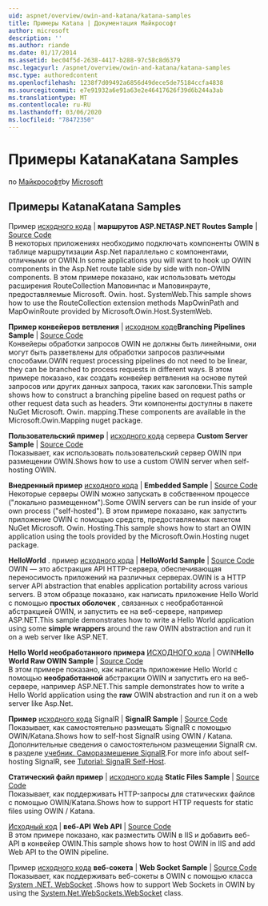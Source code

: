 ```yaml
---
uid: aspnet/overview/owin-and-katana/katana-samples
title: Примеры Katana | Документация Майкрософт
author: microsoft
description: ''
ms.author: riande
ms.date: 01/17/2014
ms.assetid: bec04f5d-2638-4417-b288-97c58c8d6379
msc.legacyurl: /aspnet/overview/owin-and-katana/katana-samples
msc.type: authoredcontent
ms.openlocfilehash: 1238f7d09492a6856d49dece5de75184ccfa4838
ms.sourcegitcommit: e7e91932a6e91a63e2e46417626f39d6b244a3ab
ms.translationtype: MT
ms.contentlocale: ru-RU
ms.lasthandoff: 03/06/2020
ms.locfileid: "78472350"
---
```

# <a name="katana-samples"></a><span data-ttu-id="a2c39-102">Примеры Katana</span><span class="sxs-lookup"><span data-stu-id="a2c39-102">Katana Samples</span></span>

<span data-ttu-id="a2c39-103">по [Майкрософт](https://github.com/microsoft)</span><span class="sxs-lookup"><span data-stu-id="a2c39-103">by [Microsoft](https://github.com/microsoft)</span></span>

## <a name="katana-samples"></a><span data-ttu-id="a2c39-104">Примеры Katana</span><span class="sxs-lookup"><span data-stu-id="a2c39-104">Katana Samples</span></span>

<span data-ttu-id="a2c39-105">Пример [исходного кода](https://github.com/aspnet/samples/tree/master/samples/aspnet/Katana/AspNetRoutes) | **маршрутов ASP.NET**</span><span class="sxs-lookup"><span data-stu-id="a2c39-105">**ASP.NET Routes Sample** | [Source Code](https://github.com/aspnet/samples/tree/master/samples/aspnet/Katana/AspNetRoutes)</span></span>  
<span data-ttu-id="a2c39-106">В некоторых приложениях необходимо подключать компоненты OWIN в таблице маршрутизации Asp.Net параллельно с компонентами, отличными от OWIN.</span><span class="sxs-lookup"><span data-stu-id="a2c39-106">In some applications you will want to hook up OWIN components in the Asp.Net route table side by side with non-OWIN components.</span></span> <span data-ttu-id="a2c39-107">В этом примере показано, как использовать методы расширения RouteCollection Маповинпас и Маповинрауте, предоставляемые Microsoft. Owin. host. SystemWeb.</span><span class="sxs-lookup"><span data-stu-id="a2c39-107">This sample shows how to use the RouteCollection extension methods MapOwinPath and MapOwinRoute provided by Microsoft.Owin.Host.SystemWeb.</span></span>

<span data-ttu-id="a2c39-108">**Пример конвейеров ветвления** | [исходном коде](https://github.com/aspnet/samples/tree/master/samples/aspnet/Katana/BranchingPipelines)</span><span class="sxs-lookup"><span data-stu-id="a2c39-108">**Branching Pipelines Sample** | [Source Code](https://github.com/aspnet/samples/tree/master/samples/aspnet/Katana/BranchingPipelines)</span></span>  
<span data-ttu-id="a2c39-109">Конвейеры обработки запросов OWIN не должны быть линейными, они могут быть разветвлены для обработки запросов различными способами.</span><span class="sxs-lookup"><span data-stu-id="a2c39-109">OWIN request processing pipelines do not need to be linear, they can be branched to process requests in different ways.</span></span> <span data-ttu-id="a2c39-110">В этом примере показано, как создать конвейер ветвления на основе путей запросов или других данных запроса, таких как заголовки.</span><span class="sxs-lookup"><span data-stu-id="a2c39-110">This sample shows how to construct a branching pipeline based on request paths or other request data such as headers.</span></span> <span data-ttu-id="a2c39-111">Эти компоненты доступны в пакете NuGet Microsoft. Owin. mapping.</span><span class="sxs-lookup"><span data-stu-id="a2c39-111">These components are available in the Microsoft.Owin.Mapping nuget package.</span></span>

<span data-ttu-id="a2c39-112">**Пользовательский пример** | [исходного кода](https://github.com/aspnet/samples/tree/master/samples/aspnet/Katana/CustomServer) сервера </span><span class="sxs-lookup"><span data-stu-id="a2c39-112">**Custom Server Sample** | [Source Code](https://github.com/aspnet/samples/tree/master/samples/aspnet/Katana/CustomServer) </span></span>  
<span data-ttu-id="a2c39-113">Показывает, как использовать пользовательский сервер OWIN при размещении OWIN.</span><span class="sxs-lookup"><span data-stu-id="a2c39-113">Shows how to use a custom OWIN server when self-hosting OWIN.</span></span>

<span data-ttu-id="a2c39-114">**Внедренный пример** [исходного кода](https://github.com/aspnet/samples/tree/master/samples/aspnet/Katana/Embedded) | </span><span class="sxs-lookup"><span data-stu-id="a2c39-114">**Embedded Sample** | [Source Code](https://github.com/aspnet/samples/tree/master/samples/aspnet/Katana/Embedded)</span></span>  
<span data-ttu-id="a2c39-115">Некоторые серверы OWIN можно запускать в собственном процессе (&quot;локально размещенном&quot;).</span><span class="sxs-lookup"><span data-stu-id="a2c39-115">Some OWIN servers can be run inside of your own process (&quot;self-hosted&quot;).</span></span> <span data-ttu-id="a2c39-116">В этом примере показано, как запустить приложение OWIN с помощью средств, предоставляемых пакетом NuGet Microsoft. Owin. Hosting.</span><span class="sxs-lookup"><span data-stu-id="a2c39-116">This sample shows how to start an OWIN application using the tools provided by the Microsoft.Owin.Hosting nuget package.</span></span>

<span data-ttu-id="a2c39-117">**HelloWorld** . пример [исходного кода](https://github.com/aspnet/samples/tree/master/samples/aspnet/Katana/HelloWorld) | </span><span class="sxs-lookup"><span data-stu-id="a2c39-117">**HelloWorld Sample** | [Source Code](https://github.com/aspnet/samples/tree/master/samples/aspnet/Katana/HelloWorld)</span></span>  
<span data-ttu-id="a2c39-118">OWIN — это абстракция API HTTP-сервера, обеспечивающая переносимость приложений на различных серверах.</span><span class="sxs-lookup"><span data-stu-id="a2c39-118">OWIN is a HTTP server API abstraction that enables application portability across various servers.</span></span> <span data-ttu-id="a2c39-119">В этом образце показано, как написать приложение Hello World с помощью **простых оболочек** , связанных с необработанной абстракцией OWIN, и запустить ее на веб-сервере, например ASP.NET.</span><span class="sxs-lookup"><span data-stu-id="a2c39-119">This sample demonstrates how to write a Hello World application using some **simple wrappers** around the raw OWIN abstraction and run it on a web server like ASP.NET.</span></span>

<span data-ttu-id="a2c39-120">**Hello World необработанного примера** [ИСХОДНОГО кода](https://github.com/aspnet/samples/tree/master/samples/aspnet/Katana/HelloWorldRawOwin) | OWIN</span><span class="sxs-lookup"><span data-stu-id="a2c39-120">**Hello World Raw OWIN Sample** | [Source Code](https://github.com/aspnet/samples/tree/master/samples/aspnet/Katana/HelloWorldRawOwin)</span></span>  
<span data-ttu-id="a2c39-121">В этом примере показано, как написать приложение Hello World с помощью **необработанной** абстракции OWIN и запустить его на веб-сервере, например ASP.NET.</span><span class="sxs-lookup"><span data-stu-id="a2c39-121">This sample demonstrates how to write a Hello World application using the **raw** OWIN abstraction and run it on a web server like Asp.Net.</span></span>

<span data-ttu-id="a2c39-122">**Пример** [исходного кода](https://github.com/aspnet/samples/tree/master/samples/aspnet/Katana/SignalR) SignalR | </span><span class="sxs-lookup"><span data-stu-id="a2c39-122">**SignalR Sample** | [Source Code](https://github.com/aspnet/samples/tree/master/samples/aspnet/Katana/SignalR)</span></span>  
<span data-ttu-id="a2c39-123">Показывает, как самостоятельно размещать SignalR с помощью OWIN/Katana.</span><span class="sxs-lookup"><span data-stu-id="a2c39-123">Shows how to self-host SignalR using OWIN / Katana.</span></span> <span data-ttu-id="a2c39-124">Дополнительные сведения о самостоятельном размещении SignalR см. в разделе [учебник. Саморазмещение SignalR](../../../signalr/overview/deployment/tutorial-signalr-self-host.md).</span><span class="sxs-lookup"><span data-stu-id="a2c39-124">For more info about self-hosting SignalR, see [Tutorial: SignalR Self-Host](../../../signalr/overview/deployment/tutorial-signalr-self-host.md).</span></span>

<span data-ttu-id="a2c39-125">**Статический файл пример** | [исходного кода](https://github.com/aspnet/samples/tree/master/samples/aspnet/Katana/StaticFilesSample) </span><span class="sxs-lookup"><span data-stu-id="a2c39-125">**Static Files Sample** | [Source Code](https://github.com/aspnet/samples/tree/master/samples/aspnet/Katana/StaticFilesSample) </span></span>  
<span data-ttu-id="a2c39-126">Показывает, как поддерживать HTTP-запросы для статических файлов с помощью OWIN/Katana.</span><span class="sxs-lookup"><span data-stu-id="a2c39-126">Shows how to support HTTP requests for static files using OWIN / Katana.</span></span>

<span data-ttu-id="a2c39-127">[Исходный код](https://github.com/aspnet/samples/tree/master/samples/aspnet/Katana/WebApi) | **веб-API** </span><span class="sxs-lookup"><span data-stu-id="a2c39-127">**Web API** | [Source Code](https://github.com/aspnet/samples/tree/master/samples/aspnet/Katana/WebApi) </span></span>  
<span data-ttu-id="a2c39-128">В этом примере показано, как разместить OWIN в IIS и добавить веб-API в конвейер OWIN.</span><span class="sxs-lookup"><span data-stu-id="a2c39-128">This sample shows how to host OWIN in IIS and add Web API to the OWIN pipeline.</span></span>

<span data-ttu-id="a2c39-129">Пример [исходного кода](https://github.com/aspnet/samples/tree/master/samples/aspnet/Katana/WebSocketSample) **веб-сокета** |  </span><span class="sxs-lookup"><span data-stu-id="a2c39-129">**Web Socket Sample** | [Source Code](https://github.com/aspnet/samples/tree/master/samples/aspnet/Katana/WebSocketSample) </span></span>  
<span data-ttu-id="a2c39-130">Показывает, как поддерживать веб-сокеты в OWIN с помощью класса [System .NET. WebSocket](https://msdn.microsoft.com/library/system.net.websockets.websocket(v=vs.110).aspx) .</span><span class="sxs-lookup"><span data-stu-id="a2c39-130">Shows how to support Web Sockets in OWIN by using the [System.Net.WebSockets.WebSocket](https://msdn.microsoft.com/library/system.net.websockets.websocket(v=vs.110).aspx) class.</span></span>
